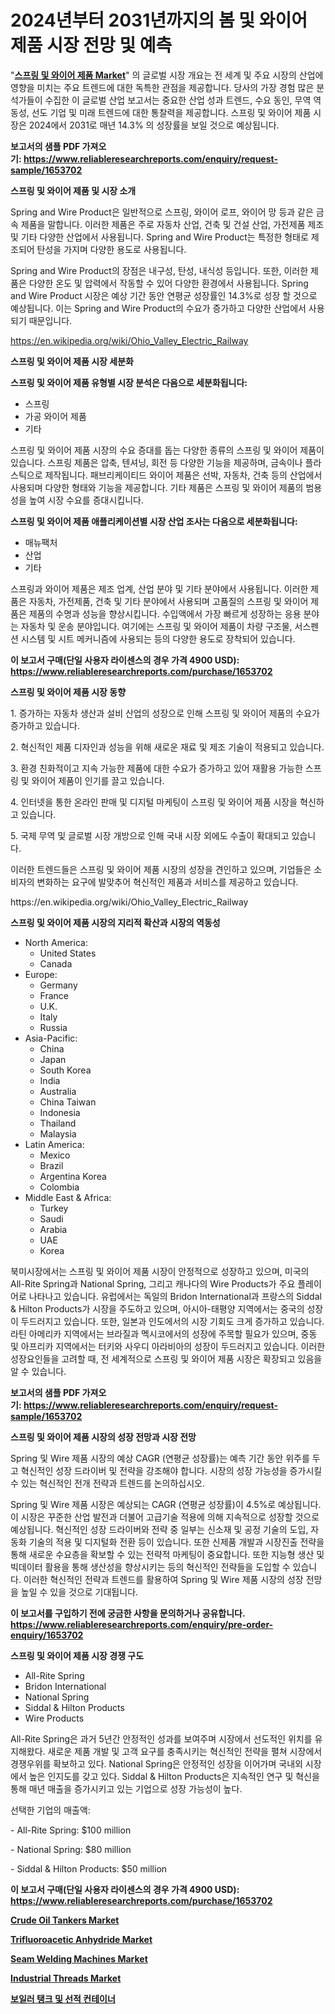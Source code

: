 <p><h1>2024년부터 2031년까지의 봄 및 와이어 제품 시장 전망 및 예측</h1></p><p>"<strong><a href="https://www.reliableresearchreports.com/spring-and-wire-product-r1653702">스프링 및 와이어 제품 Market</a></strong>" 의 글로벌 시장 개요는 전 세계 및 주요 시장의 산업에 영향을 미치는 주요 트렌드에 대한 독특한 관점을 제공합니다. 당사의 가장 경험 많은 분석가들이 수집한 이 글로벌 산업 보고서는 중요한 산업 성과 트렌드, 수요 동인, 무역 역동성, 선도 기업 및 미래 트렌드에 대한 통찰력을 제공합니다. 스프링 및 와이어 제품 시장은 2024에서 2031로 매년 14.3% 의 성장률을 보일 것으로 예상됩니다.</p>
<p><strong>보고서의 샘플 PDF 가져오기:&nbsp;<a href="https://www.reliableresearchreports.com/enquiry/request-sample/1653702">https://www.reliableresearchreports.com/enquiry/request-sample/1653702</a></strong></p>
<p><strong>스프링 및 와이어 제품 및 시장 소개</strong></p>
<p><p>Spring and Wire Product은 일반적으로 스프링, 와이어 로프, 와이어 망 등과 같은 금속 제품을 말합니다. 이러한 제품은 주로 자동차 산업, 건축 및 건설 산업, 가전제품 제조 및 기타 다양한 산업에서 사용됩니다. Spring and Wire Product는 특정한 형태로 제조되어 탄성을 가지며 다양한 용도로 사용됩니다.</p><p>Spring and Wire Product의 장점은 내구성, 탄성, 내식성 등입니다. 또한, 이러한 제품은 다양한 온도 및 압력에서 작동할 수 있어 다양한 환경에서 사용됩니다. Spring and Wire Product 시장은 예상 기간 동안 연평균 성장률인 14.3%로 성장 할 것으로 예상됩니다. 이는 Spring and Wire Product의 수요가 증가하고 다양한 산업에서 사용되기 때문입니다.</p></p>
<p><a href="https://en.wikipedia.org/wiki/Ohio_Valley_Electric_Railway">https://en.wikipedia.org/wiki/Ohio_Valley_Electric_Railway</a></p>
<p><strong>스프링 및 와이어 제품 시장 세분화</strong></p>
<p><strong>스프링 및 와이어 제품 유형별 시장 분석은 다음으로 세분화됩니다:</strong></p>
<p><ul><li>스프링</li><li>가공 와이어 제품</li><li>기타</li></ul></p>
<p><p>스프링 및 와이어 제품 시장의 수요 증대를 돕는 다양한 종류의 스프링 및 와이어 제품이 있습니다. 스프링 제품은 압축, 텐셔닝, 회전 등 다양한 기능을 제공하며, 금속이나 플라스틱으로 제작됩니다. 패브리케이티드 와이어 제품은 선박, 자동차, 건축 등의 산업에서 사용되며 다양한 형태와 기능을 제공합니다. 기타 제품은 스프링 및 와이어 제품의 범용성을 높여 시장 수요를 증대시킵니다.</p></p>
<p><strong>스프링 및 와이어 제품 애플리케이션별 시장 산업 조사는 다음으로 세분화됩니다:</strong></p>
<p><ul><li>매뉴팩처</li><li>산업</li><li>기타</li></ul></p>
<p><p>스프링과 와이어 제품은 제조 업계, 산업 분야 및 기타 분야에서 사용됩니다. 이러한 제품은 자동차, 가전제품, 건축 및 기타 분야에서 사용되며 고품질의 스프링 및 와이어 제품은 제품의 수명과 성능을 향상시킵니다. 수입액에서 가장 빠르게 성장하는 응용 분야는 자동차 및 운송 분야입니다. 여기에는 스프링 및 와이어 제품이 차량 구조물, 서스펜션 시스템 및 시트 메커니즘에 사용되는 등의 다양한 용도로 장착되어 있습니다.</p></p>
<p><strong>이 보고서 구매(단일 사용자 라이센스의 경우 가격 4900 USD): <a href="https://www.reliableresearchreports.com/purchase/1653702">https://www.reliableresearchreports.com/purchase/1653702</a></strong></p>
<p><strong>스프링 및 와이어 제품 시장 동향</strong></p>
<p><p>1. 증가하는 자동차 생산과 설비 산업의 성장으로 인해 스프링 및 와이어 제품의 수요가 증가하고 있습니다. </p><p>2. 혁신적인 제품 디자인과 성능을 위해 새로운 재료 및 제조 기술이 적용되고 있습니다. </p><p>3. 환경 친화적이고 지속 가능한 제품에 대한 수요가 증가하고 있어 재활용 가능한 스프링 및 와이어 제품이 인기를 끌고 있습니다. </p><p>4. 인터넷을 통한 온라인 판매 및 디지털 마케팅이 스프링 및 와이어 제품 시장을 혁신하고 있습니다. </p><p>5. 국제 무역 및 글로벌 시장 개방으로 인해 국내 시장 외에도 수출이 확대되고 있습니다. </p><p>이러한 트렌드들은 스프링 및 와이어 제품 시장의 성장을 견인하고 있으며, 기업들은 소비자의 변화하는 요구에 발맞추어 혁신적인 제품과 서비스를 제공하고 있습니다.</p></p>
<p>https://en.wikipedia.org/wiki/Ohio_Valley_Electric_Railway</p>
<p><strong>스프링 및 와이어 제품 시장의 지리적 확산과 시장의 역동성</strong></p>
<p><ul>
    <li>
        North America:
        <ul>
            <li>United States</li>
            <li>Canada</li>
        </ul>
    </li>
    <li>
        Europe:
        <ul>
            <li>Germany</li>
            <li>France</li>
            <li>U.K.</li>
            <li>Italy</li>
            <li>Russia</li>
        </ul>
    </li>
    <li>
        Asia-Pacific:
        <ul>
            <li>China</li>
            <li>Japan</li>
            <li>South Korea</li>
            <li>India</li>
            <li>Australia</li>
            <li>China Taiwan</li>
            <li>Indonesia</li>
            <li>Thailand</li>
            <li>Malaysia</li>
        </ul>
    </li>
    <li>
        Latin America:
        <ul>
            <li>Mexico</li>
            <li>Brazil</li>
            <li>Argentina Korea</li>
            <li>Colombia</li>
        </ul>
    </li>
    <li>
        Middle East & Africa:
        <ul>
            <li>Turkey</li>
            <li>Saudi</li>
            <li>Arabia</li>
            <li>UAE</li>
            <li>Korea</li>
        </ul>
    </li>
    </ul></p>
<p><p>북미시장에서는 스프링 및 와이어 제품 시장이 안정적으로 성장하고 있으며, 미국의 All-Rite Spring과 National Spring, 그리고 캐나다의 Wire Products가 주요 플레이어로 나타나고 있습니다. 유럽에서는 독일의 Bridon International과 프랑스의 Siddal & Hilton Products가 시장을 주도하고 있으며, 아시아-태평양 지역에서는 중국의 성장이 두드러지고 있습니다. 또한, 일본과 인도에서의 시장 기회도 크게 증가하고 있습니다. 라틴 아메리카 지역에서는 브라질과 멕시코에서의 성장에 주목할 필요가 있으며, 중동 및 아프리카 지역에서는 터키와 사우디 아라비아의 성장이 두드러지고 있습니다. 이러한 성장요인들을 고려할 때, 전 세계적으로 스프링 및 와이어 제품 시장은 확장되고 있음을 알 수 있습니다.</p></p>
<p><strong>보고서의 샘플 PDF 가져오기:&nbsp;<a href="https://www.reliableresearchreports.com/enquiry/request-sample/1653702">https://www.reliableresearchreports.com/enquiry/request-sample/1653702</a></strong></p>
<p><strong>스프링 및 와이어 제품 시장의 성장 전망과 시장 전망</strong></p>
<p><p>Spring 및 Wire 제품 시장의 예상 CAGR (연평균 성장률)는 예측 기간 동안 위주를 두고 혁신적인 성장 드라이버 및 전략을 강조해야 합니다. 시장의 성장 가능성을 증가시킬 수 있는 혁신적인 전개 전략과 트렌드를 논의하십시오.</p><p>Spring 및 Wire 제품 시장은 예상되는 CAGR (연평균 성장률)이 4.5%로 예상됩니다. 이 시장은 꾸준한 산업 발전과 더불어 고급기술 적용에 의해 지속적으로 성장할 것으로 예상됩니다. 혁신적인 성장 드라이버와 전략 중 일부는 신소재 및 공정 기술의 도입, 자동화 기술의 적용 및 디지털화 전환 등이 있습니다. 또한 신제품 개발과 시장진출 전략을 통해 새로운 수요층을 확보할 수 있는 전략적 마케팅이 중요합니다. 또한 지능형 생산 및 빅데이터 활용을 통해 생산성을 향상시키는 등의 혁신적인 전략들을 도입할 수 있습니다. 이러한 혁신적인 전략과 트렌드를 활용하여 Spring 및 Wire 제품 시장의 성장 전망을 높일 수 있을 것으로 기대됩니다.</p></p>
<p><strong>이 보고서를 구입하기 전에 궁금한 사항을 문의하거나 공유합니다. <a href="https://www.reliableresearchreports.com/enquiry/pre-order-enquiry/1653702">https://www.reliableresearchreports.com/enquiry/pre-order-enquiry/1653702</a></strong></p>
<p><strong>스프링 및 와이어 제품 시장 경쟁 구도</strong></p>
<p><ul><li>All-Rite Spring</li><li>Bridon International</li><li>National Spring</li><li>Siddal & Hilton Products</li><li>Wire Products</li></ul></p>
<p><p>All-Rite Spring은 과거 5년간 안정적인 성과를 보여주며 시장에서 선도적인 위치를 유지해왔다. 새로운 제품 개발 및 고객 요구를 충족시키는 혁신적인 전략을 펼쳐 시장에서 경쟁우위를 확보하고 있다. National Spring은 안정적인 성장을 이어가며 국내외 시장에서 높은 인지도를 갖고 있다. Siddal & Hilton Products은 지속적인 연구 및 혁신을 통해 매년 매출을 증가시키고 있는 기업으로 성장 가능성이 높다.</p><p>선택한 기업의 매출액: </p><p>- All-Rite Spring: $100 million</p><p>- National Spring: $80 million</p><p>- Siddal & Hilton Products: $50 million</p></p>
<p><strong>이 보고서 구매(단일 사용자 라이센스의 경우 가격 4900 USD): <a href="https://www.reliableresearchreports.com/purchase/1653702">https://www.reliableresearchreports.com/purchase/1653702</a></strong></p>
<p><strong><p><a href="https://medium.com/@clarenceuvalis67867/crude-oil-tankers-market-size-share-trends-analysis-report-by-product-3c5316882574">Crude Oil Tankers Market</a></p><p><a href="https://www.linkedin.com/pulse/global-trifluoroacetic-anhydride-market-focus-product-type-tifuc?trackingId=f3HV51uGS9irqtH9eb6ihw%3D%3D">Trifluoroacetic Anhydride Market</a></p><p><a href="https://medium.com/@clarenceuvalis67867/global-seam-welding-machines-market-focus-on-application-end-use-industry-type-equipment-and-15bed28a0d3b">Seam Welding Machines Market</a></p><p><a href="https://www.linkedin.com/pulse/industrial-threads-market-share-size-trends-industry-analysis-zkq3c?trackingId=F3BI3SmOSsmtzsKXkD%2B54Q%3D%3D">Industrial Threads Market</a></p><p><a href="https://github.com/sougarounis/Market-Research-Report-List-5/blob/main/935016591578.md">보일러 탱크 및 선적 컨테이너</a></p></strong></p>
<p></p>